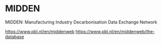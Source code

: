 # MIDDEN
MIDDEN: Manufacturing Industry Decarbonisation Data Exchange Network

https://www.pbl.nl/en/middenweb
https://www.pbl.nl/en/middenweb/the-database

